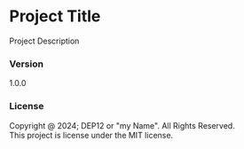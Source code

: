 # Project Title
Project Description

### Version
1.0.0

### License
Copyright @ 2024; DEP12 or "my Name". All Rights Reserved. <br>
This project is license under the MIT license.
